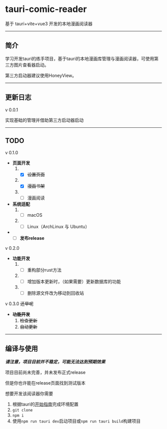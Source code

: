 # tauri-comic-reader
基于 tauri+vite+vue3 开发的本地漫画阅读器
****
## 简介
学习开发tauri的练手项目，基于tauri的本地漫画库管理与漫画阅读器，可使用第三方图片查看器启动。

第三方启动器建议使用HoneyView。
****
## 更新日志
v 0.0.1

实现基础的管理并借助第三方启动器启动
****
## TODO
v 0.1.0
* **页面开发**
  1. - [X] ~~设置页面~~
  2. - [X] ~~漫画书架~~
  3. - [ ] 漫画阅读
* **系统适配**
  1. - [ ] macOS
  2. - [ ] Linux（ArchLinux 与 Ubuntu）
* - [ ] **发布release**

v 0.2.0
* **功能开发**
  1. - [ ] 重构部分rust方法
  2. - [ ] 增加版本更新时，（如果需要）更新数据库的功能
  3. - [ ] 删除源文件改为移动到回收站

v 0.3.0
~~还早呢~~
* **~~功能开发~~**
  1. ~~检查更新~~
  2. ~~自动更新~~

****
## 编译与使用
***请注意，项目目前并不稳定，可能无法达到预期效果***

项目目前尚未完善，并未发布正式release

但是你也许能在release页面找到测试版本

想要开发该阅读器你需要
1. 根据tauri的<a href="https://tauri.app/zh-cn/v1/guides/getting-started/prerequisites" target="_blank">开始指南</a>完成环境配置
2. ```git clone```
3. ```npm i```
4. 使用```npm run tauri dev```启动项目或```npm run tauri build```构建项目
